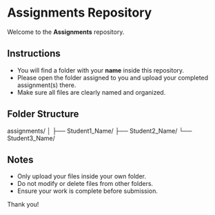 # Assignments Repository

Welcome to the **Assignments** repository.  

## Instructions
- You will find a folder with your **name** inside this repository.  
- Please open the folder assigned to you and upload your completed assignment(s) there.  
- Make sure all files are clearly named and organized.  

## Folder Structure
assignments/
│
├── Student1_Name/
├── Student2_Name/
└── Student3_Name/

## Notes
- Only upload your files inside your own folder.  
- Do not modify or delete files from other folders.  
- Ensure your work is complete before submission.  

Thank you!
